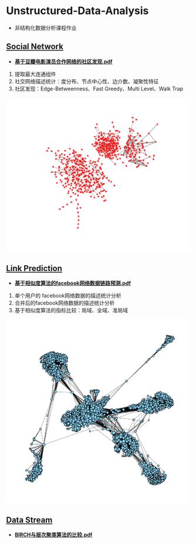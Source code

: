 # Unstructured-Data-Analysis
- 非结构化数据分析课程作业

## [Social Network](https://github.com/Snowing-ST/Unstructured-Data-Analysis/tree/master/social_network)
- **[基于豆瓣电影演员合作网络的社区发现.pdf](https://github.com/Snowing-ST/Unstructured-Data-Analysis/blob/master/social_network/%E5%9F%BA%E4%BA%8E%E8%B1%86%E7%93%A3%E7%94%B5%E5%BD%B1%E6%BC%94%E5%91%98%E5%90%88%E4%BD%9C%E7%BD%91%E7%BB%9C%E7%9A%84%E7%A4%BE%E5%8C%BA%E5%8F%91%E7%8E%B0.pdf)**

1. 提取最大连通组件
1. 社交网络描述统计：度分布、节点中心性、边介数、凝聚性特征
2. 社区发现：Edge-Betweenness、Fast Greedy、Multi Level、Walk Trap

![最大连通组件](https://github.com/Snowing-ST/Unstructured-Data-Analysis/blob/master/social_network/social_network.png)

## [Link Prediction](https://github.com/Snowing-ST/Unstructured-Data-Analysis/tree/master/link_prediction)
- **[基于相似度算法的facebook网络数据链路预测.pdf](https://github.com/Snowing-ST/Unstructured-Data-Analysis/blob/master/link_prediction/%E5%9F%BA%E4%BA%8E%E7%9B%B8%E4%BC%BC%E5%BA%A6%E7%AE%97%E6%B3%95%E7%9A%84facebook%E7%BD%91%E7%BB%9C%E6%95%B0%E6%8D%AE%E9%93%BE%E8%B7%AF%E9%A2%84%E6%B5%8B.pdf)**
1. 单个用户的 facebook网络数据的描述统计分析
2. 合并后的facebook网络数据的描述统计分析
3. 基于相似度算法的指标比较：局域、全域、准局域


![facebook](https://github.com/Snowing-ST/Unstructured-Data-Analysis/blob/master/link_prediction/facebook.png)


## [Data Stream](https://github.com/Snowing-ST/Unstructured-Data-Analysis/tree/master/data_stream)
- **[BIRCH与层次聚类算法的比较.pdf](https://github.com/Snowing-ST/Unstructured-Data-Analysis/blob/master/data_stream/BIRCH%E4%B8%8E%E5%B1%82%E6%AC%A1%E8%81%9A%E7%B1%BB%E7%AE%97%E6%B3%95%E7%9A%84%E6%AF%94%E8%BE%83.pdf)**